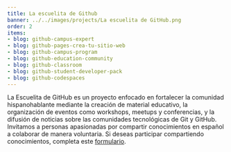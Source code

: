 ```yaml
---
title: La escuelita de Github
banner: ../../images/projects/La escuelita de GitHub.png
order: 2
items:
- blog: github-campus-expert
- blog: github-pages-crea-tu-sitio-web
- blog: github-campus-program
- blog: github-education-community
- blog: github-classroom
- blog: github-student-developer-pack
- blog: github-codespaces
---
```


La Escuelita de GitHub es un proyecto enfocado en fortalecer la comunidad
hispanohablante mediante la creación de material educativo, la organización de
eventos como workshops, meetups y conferencias, y la difusión de noticias sobre
las comunidades tecnológicas de Git y GitHub. Invitamos a personas apasionadas
por compartir conocimientos en español a colaborar de manera voluntaria. Si
deseas participar compartiendo conocimientos, completa este
[formulario](https://forms.gle/4UJeM2p9MEXtfz276).
